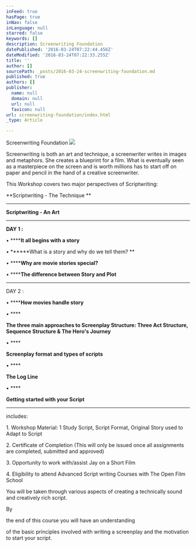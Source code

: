 ```yaml
---
inFeed: true
hasPage: true
inNav: false
inLanguage: null
starred: false
keywords: []
description: Screenwriting Foundation
datePublished: '2016-03-24T07:22:44.456Z'
dateModified: '2016-03-24T07:22:33.255Z'
title: ''
author: []
sourcePath: _posts/2016-03-24-screenwriting-foundation.md
published: true
authors: []
publisher:
  name: null
  domain: null
  url: null
  favicon: null
url: screenwriting-foundation/index.html
_type: Article

---
```

Screenwriting Foundation
![](https://the-grid-user-content.s3-us-west-2.amazonaws.com/8a426473-4d8c-433b-bd1c-6e518f1e4240.jpg)

Screenwriting is both an art and technique, a screenwriter writes in images and metaphors. She creates a blueprint for a film. What is eventually seen as a masterpiece on the screen and is worth millions has to start off on paper and pencil in the hand of a creative screenwriter.

This Workshop covers two major perspectives of Scriptwriting: 

**Scriptwriting - The Technique **

****

**Scriptwriting - An Art**

****

**DAY 1 :**

• ******It all begins with a story**

• ******What is a story and why do we tell them?  **

• ******Why are movie stories special?**

• ******The difference between Story and Plot**

****

DAY 2 :

• ******How movies handle story**

• ****

**The three main approaches to Screenplay Structure:  Three Act Structure, Sequence Structure & The Hero's Journey**

• ****

**Screenplay format and types of scripts**

• ****

**​The Log Line**

• ****

**Getting started with your Script**

********

includes: 

1\. Workshop Material: 1 Study Script, Script Format, Original Story used to Adapt to Script

2\. Certificate of Completion (This will only be issued once all assignments are completed, submitted and approved) 

3\. Opportunity to work with/assist Jay on a Short Film 

4\. Eligibility to attend Advanced Script writing Courses with The Open Film School

You will be taken through various aspects of creating a technically sound and creatively rich script.

By 

the end of this course you will have an understanding 

of the basic principles involved with writing a screenplay and the motivation to start your script.